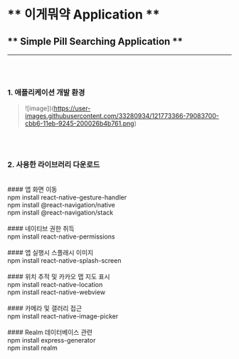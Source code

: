 # ** 이게뭐약 Application ** 
## ** Simple Pill Searching Application **
----
<br/>
<br/>

### **1. 애플리케이션 개발 환경** 
>![image])(https://user-images.githubusercontent.com/33280934/121773366-79083700-cbb6-11eb-9245-200026b4b761.png)

<br/><br/>

### **2. 사용한 라이브러리 다운로드**
<br/>
#### 앱 화면 이동<br/>
npm install react-native-gesture-handler<br/>
npm install @react-navigation/native<br/>
npm install @react-navigation/stack<br/>
<br/>
#### 네이티브 권한 취득<br/>
npm install react-native-permissions<br/>
<br/>
#### 앱 실행시 스플래시 이미지<br/>
npm install react-native-splash-screen<br/>
<br/>
#### 위치 추적 및 카카오 맵 지도 표시<br/>
npm install react-native-location<br/>
npm install react-native-webview<br/>
<br/>
#### 카메라 및 갤러리 접근<br/>
npm install react-native-image-picker<br/>
<br/>
#### Realm 데이터베이스 관련<br/>
npm install express-generator<br/>
npm install realm<br/>


